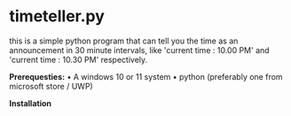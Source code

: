 # timeteller.py
this is a simple python program that can tell you the time as an announcement in 30 minute intervals, like 'current time : 10.00 PM' and 'current time : 10.30 PM' respectively.


**Prerequesties:**
•	A windows 10 or 11 system
•	python (preferably one from microsoft store / UWP)

**Installation**

